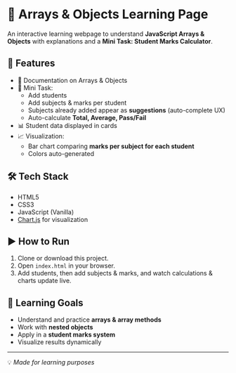 # 📘 Arrays & Objects Learning Page

An interactive learning webpage to understand **JavaScript Arrays & Objects** with explanations and a **Mini Task: Student Marks Calculator**.

## 🚀 Features
- 📖 Documentation on Arrays & Objects
- 🎯 Mini Task:
  - Add students
  - Add subjects & marks per student
  - Subjects already added appear as **suggestions** (auto-complete UX)
  - Auto-calculate **Total, Average, Pass/Fail**
- 📊 Student data displayed in cards
- 📈 Visualization:
  - Bar chart comparing **marks per subject for each student**
  - Colors auto-generated

## 🛠 Tech Stack
- HTML5
- CSS3
- JavaScript (Vanilla)
- [Chart.js](https://www.chartjs.org/) for visualization

## ▶️ How to Run
1. Clone or download this project.
2. Open `index.html` in your browser.
3. Add students, then add subjects & marks, and watch calculations & charts update live.

## 🎯 Learning Goals
- Understand and practice **arrays & array methods**
- Work with **nested objects**
- Apply in a **student marks system**
- Visualize results dynamically

---
💡 *Made for learning purposes*
